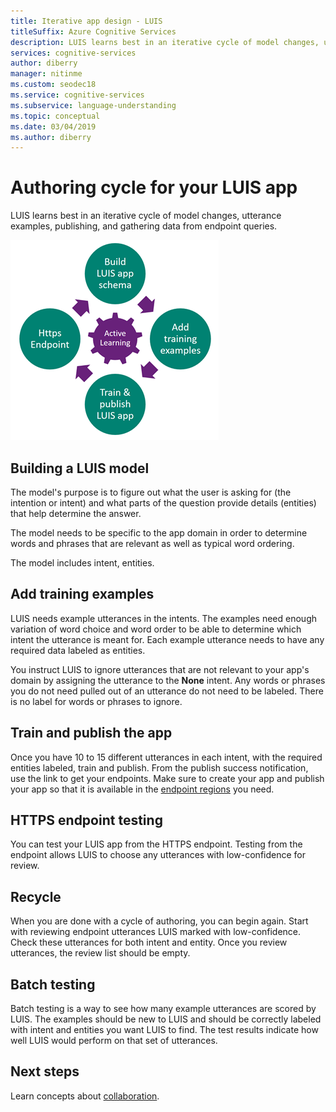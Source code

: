 ```yaml
---
title: Iterative app design - LUIS
titleSuffix: Azure Cognitive Services
description: LUIS learns best in an iterative cycle of model changes, utterance examples, publishing, and gathering data from endpoint queries. 
services: cognitive-services
author: diberry
manager: nitinme
ms.custom: seodec18
ms.service: cognitive-services
ms.subservice: language-understanding
ms.topic: conceptual
ms.date: 03/04/2019
ms.author: diberry 
---
```

# Authoring cycle for your LUIS app
LUIS learns best in an iterative cycle of model changes, utterance examples, publishing, and gathering data from endpoint queries. 

![Authoring cycle](./media/luis-concept-app-iteration/iteration.png)

## Building a LUIS model
The model's purpose is to figure out what the user is asking for (the intention or intent) and what parts of the question provide details (entities) that help determine the answer. 

The model needs to be specific to the app domain in order to determine words and phrases that are relevant as well as typical word ordering. 

The model includes intent, entities. 

## Add training examples
LUIS needs example utterances in the intents. The examples need enough variation of word choice and word order to be able to determine which intent the utterance is meant for. Each example utterance needs to have any required data labeled as entities. 

You instruct LUIS to ignore utterances that are not relevant to your app's domain by assigning the utterance to the **None** intent. Any words or phrases you do not need pulled out of an utterance do not need to be labeled. There is no label for words or phrases to ignore. 

## Train and publish the app
Once you have 10 to 15 different utterances in each intent, with the required entities labeled, train and publish. From the publish success notification, use the link to get your endpoints. Make sure to create your app and publish your app so that it is available in the [endpoint regions](luis-reference-regions.md) you need. 

## HTTPS endpoint testing
You can test your LUIS app from the HTTPS endpoint. Testing from the endpoint allows LUIS to choose any utterances with low-confidence for review.  

## Recycle
When you are done with a cycle of authoring, you can begin again. Start with reviewing endpoint utterances LUIS marked with low-confidence. Check these utterances for both intent and entity. Once you review utterances, the review list should be empty.  

## Batch testing
Batch testing is a way to see how many example utterances are scored by LUIS. The examples should be new to LUIS and should be correctly labeled with intent and entities you want LUIS to find. The test results indicate how well LUIS would perform on that set of utterances. 

## Next steps

Learn concepts about [collaboration](luis-concept-collaborator.md).

